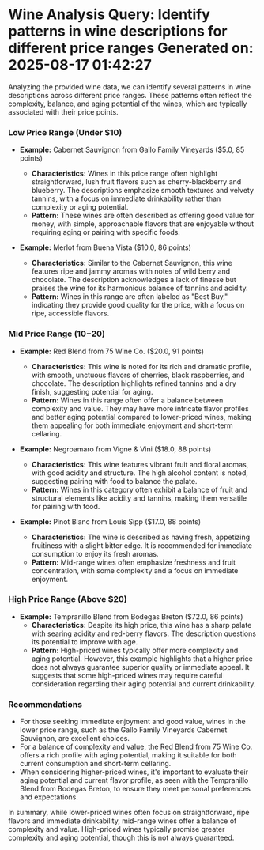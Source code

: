 Wine Analysis Query: Identify patterns in wine descriptions for different price ranges
Generated on: 2025-08-17 01:42:27
================================================================================

Analyzing the provided wine data, we can identify several patterns in wine descriptions across different price ranges. These patterns often reflect the complexity, balance, and aging potential of the wines, which are typically associated with their price points.

### Low Price Range (Under $10)
- **Example:** Cabernet Sauvignon from Gallo Family Vineyards ($5.0, 85 points)
  - **Characteristics:** Wines in this price range often highlight straightforward, lush fruit flavors such as cherry-blackberry and blueberry. The descriptions emphasize smooth textures and velvety tannins, with a focus on immediate drinkability rather than complexity or aging potential.
  - **Pattern:** These wines are often described as offering good value for money, with simple, approachable flavors that are enjoyable without requiring aging or pairing with specific foods.

- **Example:** Merlot from Buena Vista ($10.0, 86 points)
  - **Characteristics:** Similar to the Cabernet Sauvignon, this wine features ripe and jammy aromas with notes of wild berry and chocolate. The description acknowledges a lack of finesse but praises the wine for its harmonious balance of tannins and acidity.
  - **Pattern:** Wines in this range are often labeled as "Best Buy," indicating they provide good quality for the price, with a focus on ripe, accessible flavors.

### Mid Price Range ($10-$20)
- **Example:** Red Blend from 75 Wine Co. ($20.0, 91 points)
  - **Characteristics:** This wine is noted for its rich and dramatic profile, with smooth, unctuous flavors of cherries, black raspberries, and chocolate. The description highlights refined tannins and a dry finish, suggesting potential for aging.
  - **Pattern:** Wines in this range often offer a balance between complexity and value. They may have more intricate flavor profiles and better aging potential compared to lower-priced wines, making them appealing for both immediate enjoyment and short-term cellaring.

- **Example:** Negroamaro from Vigne & Vini ($18.0, 88 points)
  - **Characteristics:** This wine features vibrant fruit and floral aromas, with good acidity and structure. The high alcohol content is noted, suggesting pairing with food to balance the palate.
  - **Pattern:** Wines in this category often exhibit a balance of fruit and structural elements like acidity and tannins, making them versatile for pairing with food.

- **Example:** Pinot Blanc from Louis Sipp ($17.0, 88 points)
  - **Characteristics:** The wine is described as having fresh, appetizing fruitiness with a slight bitter edge. It is recommended for immediate consumption to enjoy its fresh aromas.
  - **Pattern:** Mid-range wines often emphasize freshness and fruit concentration, with some complexity and a focus on immediate enjoyment.

### High Price Range (Above $20)
- **Example:** Tempranillo Blend from Bodegas Breton ($72.0, 86 points)
  - **Characteristics:** Despite its high price, this wine has a sharp palate with searing acidity and red-berry flavors. The description questions its potential to improve with age.
  - **Pattern:** High-priced wines typically offer more complexity and aging potential. However, this example highlights that a higher price does not always guarantee superior quality or immediate appeal. It suggests that some high-priced wines may require careful consideration regarding their aging potential and current drinkability.

### Recommendations
- For those seeking immediate enjoyment and good value, wines in the lower price range, such as the Gallo Family Vineyards Cabernet Sauvignon, are excellent choices.
- For a balance of complexity and value, the Red Blend from 75 Wine Co. offers a rich profile with aging potential, making it suitable for both current consumption and short-term cellaring.
- When considering higher-priced wines, it's important to evaluate their aging potential and current flavor profile, as seen with the Tempranillo Blend from Bodegas Breton, to ensure they meet personal preferences and expectations.

In summary, while lower-priced wines often focus on straightforward, ripe flavors and immediate drinkability, mid-range wines offer a balance of complexity and value. High-priced wines typically promise greater complexity and aging potential, though this is not always guaranteed.
